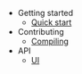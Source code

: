 - Getting started
  - [Quick start](quickstart.md)
- Contributing
  - [Compiling](compiling.md)
- API
  - [UI](api/ui.md)